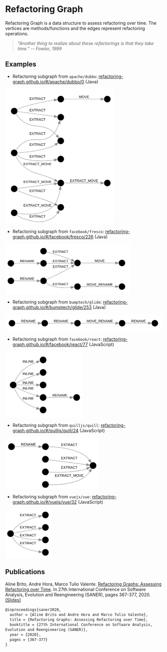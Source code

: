 # Refactoring Graph

Refactoring Graph is a data structure to assess refactoring over time. The vertices are methods/functions and the edges represent refactoring operations.

> <em>"Another thing to realize about these refactorings is that they take time." -- Fowler, 1999</em>

## Examples

* Refactoring subgraph from `apache/dubbo`: [refactoring-graph.github.io/#/apache/dubbo/0](https://refactoring-graph.github.io/#/apache/dubbo/0) (Java)

<img src="https://github.com/alinebrito/refactoring-graph/blob/master/docs/img/apache_dubbo_0.png" width="350"/>

* Refactoring subgraph from `facebook/fresco`: [refactoring-graph.github.io/#/facebook/fresco/226](https://refactoring-graph.github.io/#/facebook/fresco/226) (Java)

<img src="https://github.com/alinebrito/refactoring-graph/blob/master/docs/img/facebook_fresco_226.png" width="400"/>

* Refactoring subgraph from `bumptech/glide`: [refactoring-graph.github.io/#/bumptech/glide/253](https://refactoring-graph.github.io/#/bumptech/glide/253) (Java)

<img src="https://github.com/alinebrito/refactoring-graph/blob/master/docs/img/bumptech_glide_253.png" width="530"/>

* Refactoring subgraph from `facebook/react`: [refactoring-graph.github.io/#/facebook/react/77](https://refactoring-graph.github.io/#/facebook/react/77) (JavaScript)

<img src="https://github.com/alinebrito/refactoring-graph/blob/master/docs/img/facebook_react_77.png" width="250"/>

* Refactoring subgraph from `quilljs/quill`: [refactoring-graph.github.io/#/quilljs/quill/24](https://refactoring-graph.github.io/#/quilljs/quill/24) (JavaScript)

<img src="https://github.com/alinebrito/refactoring-graph/blob/master/docs/img/quilljs_quill_24.png" width="300"/>

* Refactoring subgraph from `vuejs/vue`: [refactoring-graph.github.io/#/vuejs/vue/32](https://refactoring-graph.github.io/#/vuejs/vue/32) (JavaScript)

<img src="https://github.com/alinebrito/refactoring-graph/blob/master/docs/img/vuejs_vue_32.png" width="150"/>

## Publications

Aline Brito, Andre Hora, Marco Tulio Valente. [Refactoring Graphs: Assessing Refactoring over Time](https://homepages.dcc.ufmg.br/~mtov/pub/2020-saner-refactoring-graphs.pdf). In 27th International Conference on Software Analysis, Evolution and Reengineering (SANER), pages 367-377, 2020. [(Slides)](https://speakerdeck.com/aserg_ufmg/refactoring-graphs-assessing-refactoring-over-time)

```
@inproceedings{saner2020, 
  author = {Aline Brito and Andre Hora and Marco Tulio Valente}, 
  title = {Refactoring Graphs: Assessing Refactoring over Time}, 
  booktitle = {27th International Conference on Software Analysis, Evolution and Reengineering (SANER)}, 
  year = {2020}, 
  pages = {367-377}
}
```

